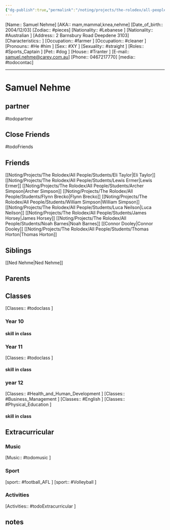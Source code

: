 ```yaml
---
{"dg-publish":true,"permalink":"/noting/projects/the-rolodex/all-people/students/samuel-nehme/","dgHomeLink":true,"dgPassFrontmatter":false}
---
```


[Name:: Samuel Nehme]
[AKA:: mam,mammal,knea,nehme]
[Date_of_birth:: 2004/12/03] 
[Zodiac:: #pieces] 
[Nationality:: #Lebanese ]
[Nationality:: #Australian  ]
[Address:: 2 Barnsbury Road Deepdene 3103]
[Characteristics:: ]
[Occupation:: #farmer ]
[Occupation:: #cleaner ]
[Pronouns:: #He #him  ]
[Sex:: #XY ]
[Sexuality:: #straight ]
[Roles:: #Sports_Captain ]
[Pet:: #dog ]
[House:: #Tranter ]
[E-mail:: <samuel.nehme@carey.com.au>]
[Phone:: 0467217770]
[media:: #todocontac]

---
# Samuel Nehme
## partner
#todopartner
## Close Friends
#todoFriends
## Friends
[[Noting/Projects/The Rolodex/All People/Students/Eli Taylor|Eli Taylor]]
[[Noting/Projects/The Rolodex/All People/Students/Lewis Ermer|Lewis Ermer]]
[[Noting/Projects/The Rolodex/All People/Students/Archer Simpson|Archer Simpson]]
[[Noting/Projects/The Rolodex/All People/Students/Flynn Brecko|Flynn Brecko]]
[[Noting/Projects/The Rolodex/All People/Students/William Simpson|William Simpson]]
[[Noting/Projects/The Rolodex/All People/Students/Luca Neilson|Luca Neilson]]
[[Noting/Projects/The Rolodex/All People/Students/James Horsey|James Horsey]]
[[Noting/Projects/The Rolodex/All People/Students/Noah Barnes|Noah Barnes]]
[[Connor Dooley|Connor Dooley]]
[[Noting/Projects/The Rolodex/All People/Students/Thomas Horton|Thomas Horton]]
## Siblings
[[Ned Nehme|Ned Nehme]]
## Parents
## Classes
[Classes:: #todoclass ]
### Year 10
#### skill in class
### Year 11
[Classes:: #todoclass ]
#### skill in class
### year 12
[Classes:: #Health_and_Human_Development ]
[Classes:: #Business_Management ]
[Classes:: #English ]
[Classes:: #Physical_Education  ]
#### skill in class
## Extracurricular
### Music
[Music:: #todomusic ]
### Sport
[sport:: #football_AFL ]
[sport:: #Volleyball ]
### Activities
[Activities:: #todoExtracurricular ]
## notes
